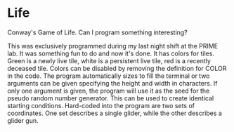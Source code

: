 # Life
Conway's Game of Life. Can I program something interesting?

This was exclusively programmed during my last night shift at the PRIME lab. It was something fun to do and now it's done.
It has colors for tiles. Green is a newly live tile, white is a persistent live tile, red is a recently deceased tile.
Colors can be disabled by removing the definition for COLOR in the code.
The program automatically sizes to fill the terminal or two arguments can be given specifying the height and width in characters.
If only one argument is given, the program will use it as the seed for the pseudo random number generator. This can be used to create identical starting conditions.
Hard-coded into the program are two sets of coordinates. One set describes a single glider, while the other describes a glider gun.
